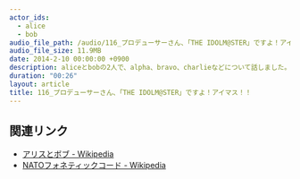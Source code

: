 ```yaml
---
actor_ids:
  - alice
  - bob
audio_file_path: /audio/116_プロデューサーさん、「THE IDOLM@STER」ですよ！アイマス！！.mp3
audio_file_size: 11.9MB
date: 2014-2-10 00:00:00 +0900
description: aliceとbobの2人で、alpha、bravo、charlieなどについて話しました。
duration: "00:26"
layout: article
title: 116_プロデューサーさん、「THE IDOLM@STER」ですよ！アイマス！！
---
```


## 関連リンク

- [アリスとボブ - Wikipedia](https://ja.wikipedia.org/wiki/%E3%82%A2%E3%83%AA%E3%82%B9%E3%81%A8%E3%83%9C%E3%83%96)
- [NATOフォネティックコード - Wikipedia](https://ja.wikipedia.org/wiki/NATO%E3%83%95%E3%82%A9%E3%83%8D%E3%83%86%E3%82%A3%E3%83%83%E3%82%AF%E3%82%B3%E3%83%BC%E3%83%89)
